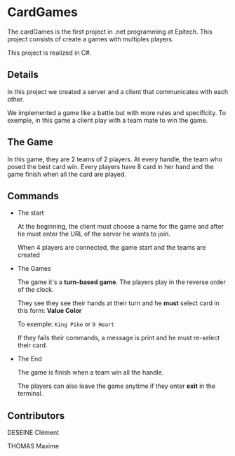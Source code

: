 # CardGames

The cardGames is the first project in .net programming at Epitech. This project consists of create a games with multiples players.

This project is realized in C#.

## Details

In this project we created a server and a client that communicates with each other. 

We implemented a game like a battle but with more rules and specificity. To exemple, in this game a client play with a team mate to win the game.

## The Game

In this game, they are 2 teams of 2 players. At every handle, the team who posed the best card win. Every players have 8 card in her hand and the game finish when all the card are played.

## Commands

* The start
  
    At the beginning, the client must choose a name for the game and after he must enter the URL of the server he wants to join.

    When 4 players are connected, the game start and the teams are created

* The Games

    The game it's a **turn-based game**. The players play in the reverse order of the clock.

    They see they see their hands at their turn and he **must** select card in this form:  **Value Color**
    
    To exemple:  `King Pike` or `9 Heart`

    If they fails their commands, a message is print and he must re-select their card.

* The End
    
    The game is finish when a team win all the handle.
    
    The players can also leave the game anytime if they enter **exit** in the terminal.


## Contributors

DESEINE Clément

THOMAS  Maxime
